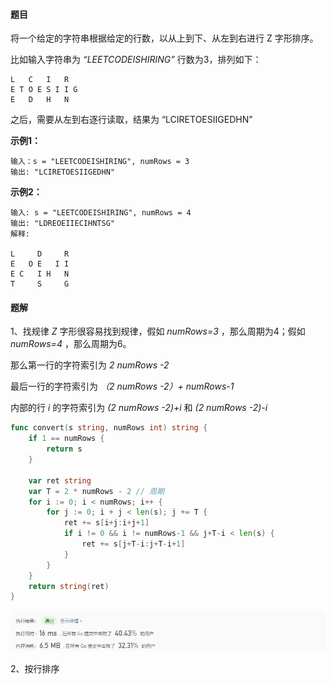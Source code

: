 #### 题目

将一个给定的字符串根据给定的行数，以从上到下、从左到右进行 Z 字形排序。

比如输入字符串为 *“LEETCODEISHIRING”* 行数为3，排列如下：

```
L	C	I	R
E T O E S I	I G
E	D	H	N
```

之后，需要从左到右逐行读取，结果为 “LCIRETOESIIGEDHN”

**示例1：**

```
输入：s = "LEETCODEISHIRING", numRows = 3
输出: "LCIRETOESIIGEDHN"
```

**示例2：**

```
输入: s = "LEETCODEISHIRING", numRows = 4
输出: "LDREOEIIECIHNTSG"
解释:

L     D     R
E   O E   I I
E C   I H   N
T     S     G
```



#### 题解
1、找规律
*Z* 字形很容易找到规律，假如 *numRows=3* ，那么周期为4；假如 *numRows=4* ，那么周期为6。

那么第一行的字符索引为 *2 numRows -2*

最后一行的字符索引为 *（2 numRows -2）+ numRows-1*

内部的行 *i* 的字符索引为 *(2 numRows -2)+i* 和 *(2 numRows -2)-i*

```go
func convert(s string, numRows int) string {
	if 1 == numRows {
		return s
	}

	var ret string
	var T = 2 * numRows - 2 // 周期
	for i := 0; i < numRows; i++ {
		for j := 0; i + j < len(s); j += T {
			ret += s[i+j:i+j+1]
			if i != 0 && i != numRows-1 && j+T-i < len(s) {
				ret += s[j+T-i:j+T-i+1]
			}
		}
	}
	return string(ret)
}
```

![](https://raw.githubusercontent.com/betterfor/cloudImage/master/images/2020-01-14/000601.png)

2、按行排序

